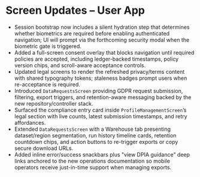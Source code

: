 # Screen Updates – User App

- Session bootstrap now includes a silent hydration step that determines whether biometrics are required before enabling authenticated navigation; UI will prompt via the forthcoming security modal when the biometric gate is triggered.
- Added a full-screen consent overlay that blocks navigation until required policies are accepted, including ledger-backed timestamps, policy version chips, and scroll-aware acceptance controls.
- Updated legal screens to render the refreshed privacy/terms content with shared typography tokens; staleness badges prompt users when re-acceptance is required.
- Introduced `DataRequestsScreen` providing GDPR request submission, filtering, export triggers, and retention-aware messaging backed by the new repository/controller stack.
- Surfaced the compliance entry card inside `ProfileManagementScreen`’s legal section with live counts, latest submission timestamps, and retry affordances.
- Extended `DataRequestsScreen` with a Warehouse tab presenting dataset/region segmentation, run history timeline cards, retention countdown chips, and action buttons to re-trigger exports or copy secure download URLs.
- Added inline error/success snackbars plus "view DPIA guidance" deep links anchored to the new operations documentation so mobile operators receive just-in-time support when managing exports.
